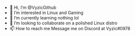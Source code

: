 - 👋 Hi, I’m @VyzicGithub
- 👀 I’m interested in Linux and Gaming
- 🌱 I’m currently learning nothing lol
- 💞️ I’m looking to collaborate on a polished Linux distro
- 📫 How to reach me 
   Message me on Discord at Vyzic#0978
<!---
VyzicGithub/VyzicGithub is a ✨ special ✨ repository because its `README.md` (this file) appears on your GitHub profile.
You can click the Preview link to take a look at your changes.
--->
